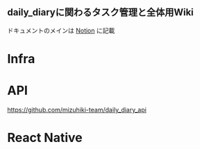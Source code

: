 daily_diaryに関わるタスク管理と全体用Wiki
---

ドキュメントのメインは [Notion](https://www.notion.so/Daily-Diary-748f7683648d45f8b7d7cd9472435df0) に記載

# Infra

# API
https://github.com/mizuhiki-team/daily_diary_api

# React Native
